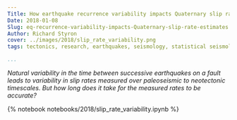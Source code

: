 ```yaml
---
Title: How earthquake recurrence variability impacts Quaternary slip rate  estimates
Date: 2018-01-08
Slug: eq-recurrence-variability-impacts-Quaternary-slip-rate-estimates
Author: Richard Styron
cover: ../images/2018/slip_rate_variability.png
tags: tectonics, research, earthquakes, seismology, statistical seismology, paleoseismology, geology, PSHA, Python 

...
```


*Natural variability in the time between successive earthquakes on a fault
leads to variability in slip rates measured over paleoseismic to neotectonic
timescales. But how long does it take for the measured rates to be accurate?*

{% notebook notebooks/2018/slip_rate_variability.ipynb %}
